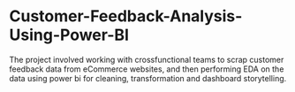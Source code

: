 # Customer-Feedback-Analysis-Using-Power-BI
The project involved working with crossfunctional teams to scrap customer feedback data from eCommerce websites, and then performing EDA on the data using power bi for cleaning, transformation and dashboard storytelling.
